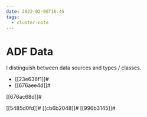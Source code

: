 ```yaml
---
date: 2022-02-06T16:45
tags:
  - cluster-note
---
```


# ADF Data

I distinguish between data sources and types / classes.

- [[23e636f1]]#
- [[676aee4d]]#

[[676ac68d]]#

[[5485d0fd]]#
[[cb6b2048]]#
[[996b3145]]#
